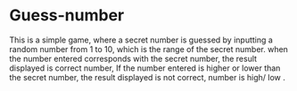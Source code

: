 # Guess-number
This is a simple game, where a secret number is guessed by inputting a random number from 1 to 10, which is the range of the secret number.
when the number entered corresponds with the secret number, the result displayed is correct number,
If the number entered is higher or lower than the secret number, the result displayed is not correct, number is high/ low .

